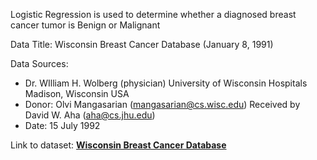 Logistic Regression is used to determine whether a diagnosed breast cancer tumor is Benign or Malignant

Data Title: Wisconsin Breast Cancer Database (January 8, 1991)

Data Sources:
   - Dr. WIlliam H. Wolberg (physician)
      University of Wisconsin Hospitals
      Madison, Wisconsin
      USA
   - Donor: Olvi Mangasarian (mangasarian@cs.wisc.edu)
      Received by David W. Aha (aha@cs.jhu.edu)
   - Date: 15 July 1992
   
Link to dataset: **[Wisconsin Breast Cancer Database](https://archive.ics.uci.edu/ml/machine-learning-databases/breast-cancer-wisconsin/)** 


